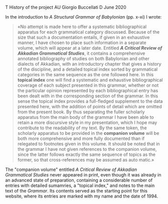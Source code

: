 T History of the project
AU Giorgio Buccellati
D June 2020


In the introduction to <i>A Structural Grammar of Babylonian</i> (pp. x-xi) I wrote:<br>

>&#171;No attempt is made here to offer a systematic bibliographical apparatus for each grammatical category discussed. Because of the size that such a documentation entails, if given in an exhaustive manner, I have chosen to place such information in a separate volume, which will appear at a later date. Entitled <i><b>A Critical Review of Akkadian Grammatical Studies</b></i>, it contains a comprehensive annotated bibliography of studies on both Babylonian and other dialects of Akkadian, with an introductory chapter that gives a history of the discipline, and a detailed topical index sorted by grammatical categories in the same sequence as the one followed here. In this <b>topical index</b> one will find a systematic and exhaustive bibliographical coverage of each subject presented in this grammar, whether or not the particular opinion represented by each bibliographical entry has been dealt with in the corresponding section of the grammar. In this sense the topical index provides a full-fledged supplement to the data presented here, with the addition of points of detail which are omitted from the present book. By thus separating the fuller scholarly apparatus from the main body of the grammar I have been able to retain a more discursive style in my presentation, which I hope may contribute to the readability of my text. By the same token, the scholarly apparatus to be provided in the <b>companion volume</b> will be both more comprehensive and more fully documented than if relegated to footnotes given in this volume. It should be noted that in the grammar I have not given references to the companion volume, since the latter follows exactly the same sequence of topics as the former, so that cross-references may be assumed as auto
matic.&#187;

The "companion volume" entitled <i>A Critical Review of Akkadian Grammatical Studies</i> never appeared in print, even though it was already in an advanced state of preparation, containing a considerable number of entries with detailed sumamries, a "topical index," and notes to the main text of the <i>Grammar</i>. Its contents served as the starting point for this website, where its entries are marked with my name and the date of 1994.

